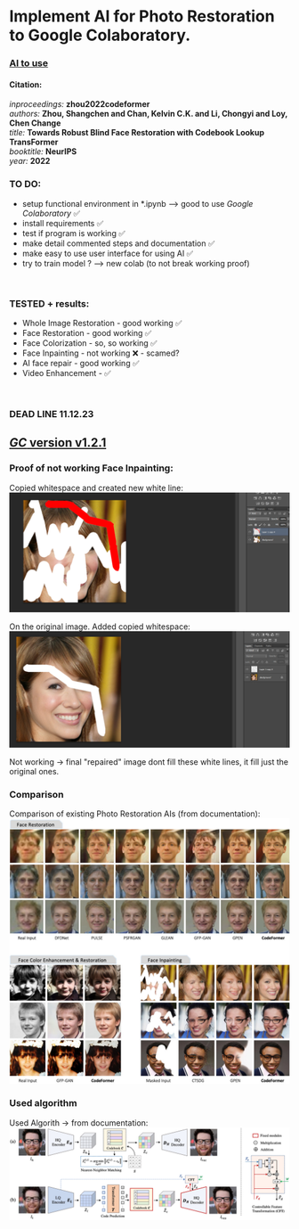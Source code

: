 # Implement AI for Photo Restoration to Google Colaboratory.

### [AI to use](https://github.com/sczhou/CodeFormer)
#### Citation:
*inproceedings:* **zhou2022codeformer** <br/>
    *authors:* **Zhou, Shangchen and Chan, Kelvin C.K. and Li, Chongyi and Loy, Chen Change** <br/>
    *title:* **Towards Robust Blind Face Restoration with Codebook Lookup TransFormer** <br/>
    *booktitle:* **NeurIPS** <br/>
    *year:* **2022** <br/>

### TO DO:
+ setup functional environment in *.ipynb --> good to use *Google Colaboratory* ✅
+ install requirements ✅
+ test if program is working ✅
+ make detail commented steps and documentation ✅
+ make easy to use user interface for using AI ✅
+ try to train model ? --> new colab (to not break working proof)

<br/>

### TESTED + results:
+ Whole Image Restoration - good working ✅
+ Face Restoration - good working ✅
+ Face Colorization - so, so working ✅
+ Face Inpainting - not working ❌ - scamed?
+ AI face repair - good working ✅
+ Video Enhancement - ✅

<br/>

### DEAD LINE 11.12.23


## [ *GC* version v1.2.1](https://drive.google.com/file/d/1YqDCJ2802Gi_7sm2TykyJ0Q8EE_sE2Ym/view?usp=sharing)

### Proof of not working Face Inpainting:

Copied whitespace and created new white line:
![PSProof1](./img/PHOTOSHOPproof.png)

On the original image. Added copied whitespace:
![PSProof2](./img/PHOTOSHOPproof2.png)

Not working -> final "repaired" image dont fill these white lines, it fill just the original ones.

### Comparison

Comparison of existing Photo Restoration AIs (from documentation):
![Comparison](./img/compre.jpg)

### Used algorithm 

Used Algorith -> from documentation:
![algorithm](./img/algorithm.jpg)

